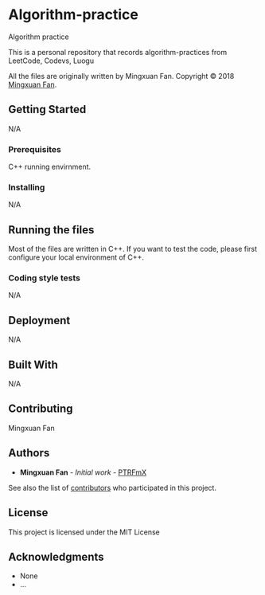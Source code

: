 # Algorithm-practice
Algorithm practice

This is a personal repository that records algorithm-practices from LeetCode, Codevs, Luogu

All the files are originally written by Mingxuan Fan. Copyright © 2018 <a href="https://github.com/PTRFmX">Mingxuan Fan</a>.
## Getting Started

N/A

### Prerequisites

C++ running envirnment.

### Installing

N/A


## Running the files

Most of the files are written in C++. If you want to test the code, please first configure your local environment of C++.

### Coding style tests

N/A

## Deployment

N/A

## Built With

N/A

## Contributing

Mingxuan Fan

## Authors

* **Mingxuan Fan** - *Initial work* - [PTRFmX](https://github.com/PTRFmX)

See also the list of [contributors](https://github.com/PTRFmX/Algorithm-practice/contributors) who participated in this project.

## License

This project is licensed under the MIT License

## Acknowledgments

* None
* ...
